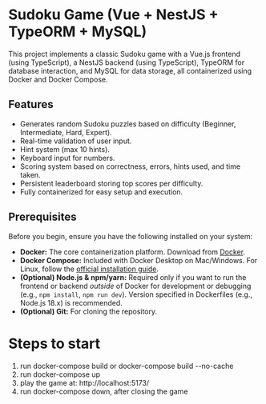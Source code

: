 # Sudoku Game (Vue + NestJS + TypeORM + MySQL)

This project implements a classic Sudoku game with a Vue.js frontend (using TypeScript), a NestJS backend (using TypeScript), TypeORM for database interaction, and MySQL for data storage, all containerized using Docker and Docker Compose.

## Features

*   Generates random Sudoku puzzles based on difficulty (Beginner, Intermediate, Hard, Expert).
*   Real-time validation of user input.
*   Hint system (max 10 hints).
*   Keyboard input for numbers.
*   Scoring system based on correctness, errors, hints used, and time taken.
*   Persistent leaderboard storing top scores per difficulty.
*   Fully containerized for easy setup and execution.

## Prerequisites

Before you begin, ensure you have the following installed on your system:

*   **Docker:** The core containerization platform. Download from [Docker](https://www.docker.com/products/docker-desktop/).
*   **Docker Compose:** Included with Docker Desktop on Mac/Windows. For Linux, follow the [official installation guide](https://docs.docker.com/compose/install/).
*   **(Optional) Node.js & npm/yarn:** Required only if you want to run the frontend or backend *outside* of Docker for development or debugging (e.g., `npm install`, `npm run dev`). Version specified in Dockerfiles (e.g., Node.js 18.x) is recommended.
*   **(Optional) Git:** For cloning the repository.

# Steps to start
1. run docker-compose build or docker-compose build --no-cache
2. run docker-compose up
3. play the game at: http://localhost:5173/
4. run docker-compose down, after closing the game

